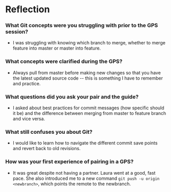 # Reflection

### What Git concepts were you struggling with prior to the GPS session?
* I was struggling with knowing which branch to merge, whether to merge feature into master or master into feature. 

### What concepts were clarified during the GPS?
* Always pull from master before making new changes so that you have the latest updated source code -- this is something I have to remember and practice. 


### What questions did you ask your pair and the guide?
* I asked about best practices for commit messages (how specific should it be) and the difference between merging from master to feature branch and vice versa. 


### What still confuses you about Git?
* I would like to learn how to navigate the different commit save points and revert back to old revisions. 


### How was your first experience of pairing in a GPS?
* It was great despite not having a partner. Laura went at a good, fast pace. She also introduced me to a new command `git push -u origin <newbranch>`, which points the remote to the newbranch.

